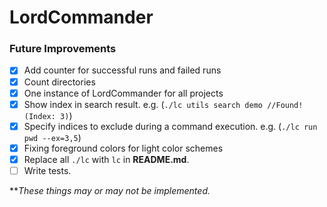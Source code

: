 # LordCommander

### Future Improvements

- [x] Add counter for successful runs and failed runs
- [x] Count directories
- [x] One instance of LordCommander for all projects
- [x] Show index in search result. e.g. (`./lc utils search demo //Found! (Index: 3)`)
- [x] Specify indices to exclude during a command execution. e.g. (`./lc run pwd --ex=3,5`)
- [x] Fixing foreground colors for light color schemes
- [x] Replace all `./lc` with `lc` in **README.md**.
- [ ] Write tests.

***These things may or may not be implemented.*
